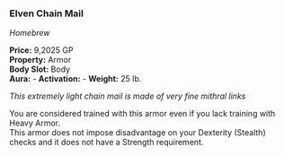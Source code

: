### Elven Chain Mail
*Homebrew*  

**Price:** 9,2025 GP  
**Property:** Armor  
**Body Slot:** Body  
**Aura:** - 
**Activation:** -
**Weight:** 25 lb.

*This extremely light chain mail is made of very fine mithral links*

You are considered trained with this armor even if you lack training with Heavy Armor.  
This armor does not impose disadvantage on your Dexterity (Stealth) checks and it does not have a Strength requirement.